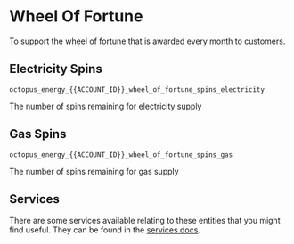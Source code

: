 # Wheel Of Fortune

To support the wheel of fortune that is awarded every month to customers.

## Electricity Spins

`octopus_energy_{{ACCOUNT_ID}}_wheel_of_fortune_spins_electricity`

The number of spins remaining for electricity supply

## Gas Spins

`octopus_energy_{{ACCOUNT_ID}}_wheel_of_fortune_spins_gas`

The number of spins remaining for gas supply

## Services

There are some services available relating to these entities that you might find useful. They can be found in the [services docs](../services.md).